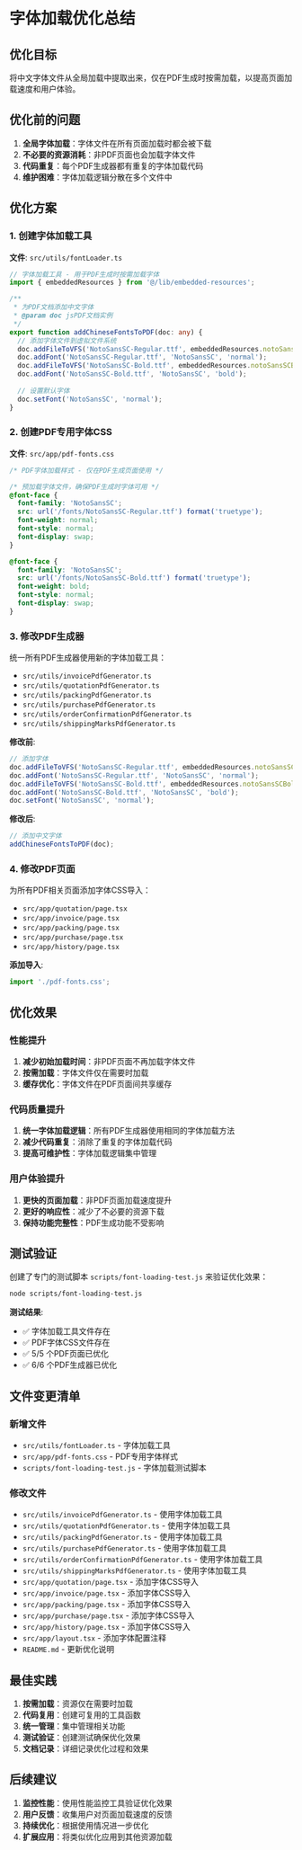 # 字体加载优化总结

## 优化目标

将中文字体文件从全局加载中提取出来，仅在PDF生成时按需加载，以提高页面加载速度和用户体验。

## 优化前的问题

1. **全局字体加载**：字体文件在所有页面加载时都会被下载
2. **不必要的资源消耗**：非PDF页面也会加载字体文件
3. **代码重复**：每个PDF生成器都有重复的字体加载代码
4. **维护困难**：字体加载逻辑分散在多个文件中

## 优化方案

### 1. 创建字体加载工具

**文件**: `src/utils/fontLoader.ts`

```typescript
// 字体加载工具 - 用于PDF生成时按需加载字体
import { embeddedResources } from '@/lib/embedded-resources';

/**
 * 为PDF文档添加中文字体
 * @param doc jsPDF文档实例
 */
export function addChineseFontsToPDF(doc: any) {
  // 添加字体文件到虚拟文件系统
  doc.addFileToVFS('NotoSansSC-Regular.ttf', embeddedResources.notoSansSCRegular);
  doc.addFont('NotoSansSC-Regular.ttf', 'NotoSansSC', 'normal');
  doc.addFileToVFS('NotoSansSC-Bold.ttf', embeddedResources.notoSansSCBold);
  doc.addFont('NotoSansSC-Bold.ttf', 'NotoSansSC', 'bold');
  
  // 设置默认字体
  doc.setFont('NotoSansSC', 'normal');
}
```

### 2. 创建PDF专用字体CSS

**文件**: `src/app/pdf-fonts.css`

```css
/* PDF字体加载样式 - 仅在PDF生成页面使用 */

/* 预加载字体文件，确保PDF生成时字体可用 */
@font-face {
  font-family: 'NotoSansSC';
  src: url('/fonts/NotoSansSC-Regular.ttf') format('truetype');
  font-weight: normal;
  font-style: normal;
  font-display: swap;
}

@font-face {
  font-family: 'NotoSansSC';
  src: url('/fonts/NotoSansSC-Bold.ttf') format('truetype');
  font-weight: bold;
  font-style: normal;
  font-display: swap;
}
```

### 3. 修改PDF生成器

统一所有PDF生成器使用新的字体加载工具：

- `src/utils/invoicePdfGenerator.ts`
- `src/utils/quotationPdfGenerator.ts`
- `src/utils/packingPdfGenerator.ts`
- `src/utils/purchasePdfGenerator.ts`
- `src/utils/orderConfirmationPdfGenerator.ts`
- `src/utils/shippingMarksPdfGenerator.ts`

**修改前**:
```typescript
// 添加字体
doc.addFileToVFS('NotoSansSC-Regular.ttf', embeddedResources.notoSansSCRegular);
doc.addFont('NotoSansSC-Regular.ttf', 'NotoSansSC', 'normal');
doc.addFileToVFS('NotoSansSC-Bold.ttf', embeddedResources.notoSansSCBold);
doc.addFont('NotoSansSC-Bold.ttf', 'NotoSansSC', 'bold');
doc.setFont('NotoSansSC', 'normal');
```

**修改后**:
```typescript
// 添加中文字体
addChineseFontsToPDF(doc);
```

### 4. 修改PDF页面

为所有PDF相关页面添加字体CSS导入：

- `src/app/quotation/page.tsx`
- `src/app/invoice/page.tsx`
- `src/app/packing/page.tsx`
- `src/app/purchase/page.tsx`
- `src/app/history/page.tsx`

**添加导入**:
```typescript
import './pdf-fonts.css';
```

## 优化效果

### 性能提升

1. **减少初始加载时间**：非PDF页面不再加载字体文件
2. **按需加载**：字体文件仅在需要时加载
3. **缓存优化**：字体文件在PDF页面间共享缓存

### 代码质量提升

1. **统一字体加载逻辑**：所有PDF生成器使用相同的字体加载方法
2. **减少代码重复**：消除了重复的字体加载代码
3. **提高可维护性**：字体加载逻辑集中管理

### 用户体验提升

1. **更快的页面加载**：非PDF页面加载速度提升
2. **更好的响应性**：减少了不必要的资源下载
3. **保持功能完整性**：PDF生成功能不受影响

## 测试验证

创建了专门的测试脚本 `scripts/font-loading-test.js` 来验证优化效果：

```bash
node scripts/font-loading-test.js
```

**测试结果**:
- ✅ 字体加载工具文件存在
- ✅ PDF字体CSS文件存在
- ✅ 5/5 个PDF页面已优化
- ✅ 6/6 个PDF生成器已优化

## 文件变更清单

### 新增文件
- `src/utils/fontLoader.ts` - 字体加载工具
- `src/app/pdf-fonts.css` - PDF专用字体样式
- `scripts/font-loading-test.js` - 字体加载测试脚本

### 修改文件
- `src/utils/invoicePdfGenerator.ts` - 使用字体加载工具
- `src/utils/quotationPdfGenerator.ts` - 使用字体加载工具
- `src/utils/packingPdfGenerator.ts` - 使用字体加载工具
- `src/utils/purchasePdfGenerator.ts` - 使用字体加载工具
- `src/utils/orderConfirmationPdfGenerator.ts` - 使用字体加载工具
- `src/utils/shippingMarksPdfGenerator.ts` - 使用字体加载工具
- `src/app/quotation/page.tsx` - 添加字体CSS导入
- `src/app/invoice/page.tsx` - 添加字体CSS导入
- `src/app/packing/page.tsx` - 添加字体CSS导入
- `src/app/purchase/page.tsx` - 添加字体CSS导入
- `src/app/history/page.tsx` - 添加字体CSS导入
- `src/app/layout.tsx` - 添加字体配置注释
- `README.md` - 更新优化说明

## 最佳实践

1. **按需加载**：资源仅在需要时加载
2. **代码复用**：创建可复用的工具函数
3. **统一管理**：集中管理相关功能
4. **测试验证**：创建测试确保优化效果
5. **文档记录**：详细记录优化过程和效果

## 后续建议

1. **监控性能**：使用性能监控工具验证优化效果
2. **用户反馈**：收集用户对页面加载速度的反馈
3. **持续优化**：根据使用情况进一步优化
4. **扩展应用**：将类似优化应用到其他资源加载 